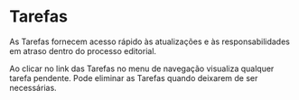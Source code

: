 # Tarefas

As Tarefas fornecem acesso rápido às atualizações e às responsabilidades em atraso dentro do processo editorial.

Ao clicar no link das Tarefas no menu de navegação visualiza qualquer tarefa pendente. Pode eliminar as Tarefas quando deixarem de ser necessárias.